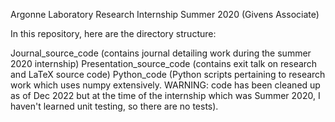 Argonne Laboratory Research Internship Summer 2020 (Givens Associate)

In this repository, here are the directory structure:

Journal_source_code (contains journal detailing work during the summer 2020 internship)
Presentation_source_code (contains exit talk on research and LaTeX source code)
Python_code (Python scripts pertaining to research work which uses numpy extensively. WARNING: code has been cleaned up as of Dec 2022 but at the time of the internship which was Summer 2020, I haven't learned unit testing, so there are no tests).
